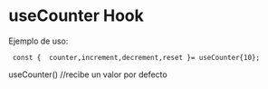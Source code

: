 # useCounter Hook

Ejemplo de uso:

```
 const {  counter,increment,decrement,reset }= useCounter{10};
```

useCounter() //recibe un valor por defecto